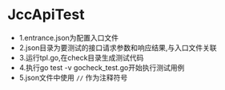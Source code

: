 # JccApiTest
* 1.entrance.json为配置入口文件
* 2.json目录为要测试的接口请求参数和响应结果,与入口文件关联
* 3.运行tpl.go,在check目录生成测试代码
* 4.执行go test -v gocheck_test.go开始执行测试用例
* 5.json文件中使用 `//` 作为注释符号